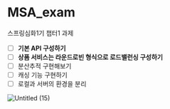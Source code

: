 # MSA_exam
스프링심화1기 챕터1 과제

- [ ]  **기본 API 구성하기**
- [ ]  **상품 서비스는 라운드로빈 형식으로 로드밸런싱 구성하기**
- [ ]  분산추적 구현해보기
- [ ]  캐싱 기능 구현하기
- [ ]  로컬과 서버의 환경을 분리

![Untitled (15)](https://github.com/user-attachments/assets/e2aec302-db86-4936-89d4-aace4bdcbb3d)

